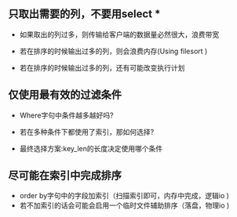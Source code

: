 ## 只取出需要的列，不要用select *

- 如果取出的列过多，则传输给客户端的数据量必然很大，浪费带宽

- 若在排序的时候输出过多的列，则会浪费内存(Using filesort )

- 若在排序的时候输出过多的列，还有可能改变执行计划

## 仅使用最有效的过滤条件

- Where字句中条件越多越好吗?

- 若在多种条件下都使用了索引，那如何选择?

- 最终选择方案:key_len的长度决定使用哪个条件

## 尽可能在索引中完成排序

- order by字句中的字段加索引（扫描索引即可，内存中完成，逻辑io )
- 若不加索引的话会可能会启用一个临时文件辅助排序（落盘，物理io )